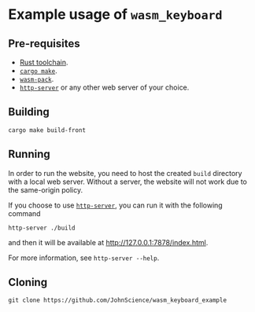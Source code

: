 # Example usage of `wasm_keyboard`

## Pre-requisites

- [Rust toolchain].
- [`cargo make`].
- [`wasm-pack`].
- [`http-server`] or any other web server of your choice.

## Building

```console
cargo make build-front
```

## Running

In order to run the website, you need to host the created `build` directory with a local web server. Without a server, the website will not work due to the same-origin policy.

If you choose to use [`http-server`], you can run it with the following command

```console
http-server ./build
```

and then it will be available at <http://127.0.0.1:7878/index.html>.

For more information, see `http-server --help`.

## Cloning

```console
git clone https://github.com/JohnScience/wasm_keyboard_example
```

[`cargo make`]: https://crates.io/crates/cargo-make
[`wasm-pack`]: https://rustwasm.github.io/wasm-pack/installer/
[`http-server`]: https://crates.io/crates/http-server
[Rust toolchain]: https://www.rust-lang.org/tools/install
